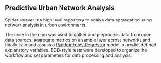 ## Predictive Urban Network Analysis

Spider weaver is a high level repository to enable data aggregation using network analysis in urban environments.

The code in the repo was used to gather and preprocess data from open data sources, aggregate metrics on a sample layer across networks and finally train and assess a [RandomForestRegressor](https://scikit-learn.org/1.5/modules/generated/sklearn.ensemble.RandomForestRegressor.html#sklearn.ensemble.RandomForestRegressor) model to predict defined explanatory variables. BDD-style tests were developed to organize the workflow and set parameters for data processing and analysis. 
